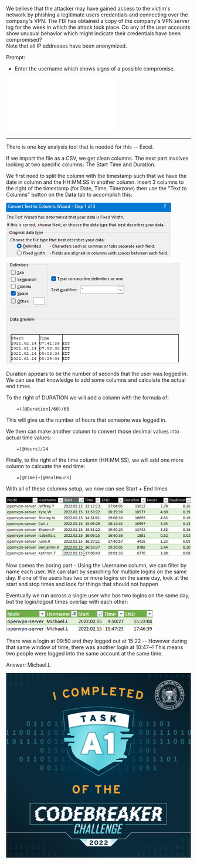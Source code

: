 We believe that the attacker may have gained access to the victim's network by phishing a legitimate users credentials and connecting over the company's VPN. The FBI has obtained a copy of the company's VPN server log for the week in which the attack took place. Do any of the user accounts show unusual behavior which might indicate their credentials have been compromised?  
Note that all IP addresses have been anonymized.

Prompt:
-   Enter the username which shows signs of a possible compromise.

![VPN.log](/A1/Files/vpn.log)

---

There is one key analysis tool that is needed for this -- Excel.

If we import the file as a CSV, we get clean columns.  The next part involves looking at two specific columns:  The Start Time and Duration.

We first need to split the column with the timestamp such that we have the date in column and the HH:MM:SS in another column.  Insert 3 columns to the right of the timestamp (for Date, Time, Timezone) then use the "Text to Columns" button on the Data tab to accomplish this:

![](/A1/Files/Pasted%20image%2020221116183147.png)

![](/A1/Files/Pasted%20image%2020221116183208.png)

Duration appears to be the number of seconds that the user was logged in.  We can use that knowledge to add some columns and calculate the actual end times.

To the right of DURATION we will add a column with the formula of:
```
	=([@Duration]/60)/60
```
This will give us the number of hours that someone was logged in.

We then can make another column to convert those decimal values into actual time values:
```
	=[@Hours]/24
```
Finally, to the right of the time column (HH:MM:SS), we will add one more column to calcuate the end time:
```
	=[@Time]+[@RealHours]
```
With all of these columns setup, we now can see Start + End times

![](/A1/Files/Pasted%20image%2020221116184145.png)

Now comes the boring part - Using the Username column, we can filter by name each user.  We can start by searching for multiple logins on the same day.  If one of the users has two or more logins on the same day, look at the start and stop times and look for things that should not happen

Eventually we run across a single user who has two logins on the same day, but the login/logout times overlap with each other:

![](/A1/Files/Pasted%20image%2020221116184530.png)

There was a login at 09:50 and they logged out at 15:22 -- However during that same window of time, there was another login at 10:47~!  This means two people were logged into the same account at the same time.

Answer: Michael.L

![](/A1/Files/badgea1.png)
